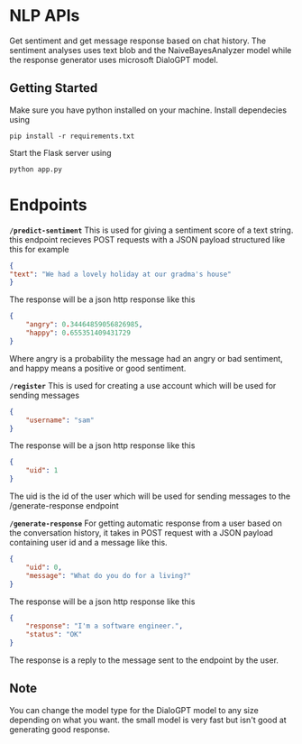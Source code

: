 # NLP APIs

Get sentiment and get message response based on chat history.
The sentiment analyses uses text blob and the NaiveBayesAnalyzer model while the response generator uses microsoft DialoGPT model.


## Getting Started

Make sure you have python installed on your machine. Install dependecies using 
```
pip install -r requirements.txt
```

Start the Flask server using 
```
python app.py
```

# Endpoints

<b>`/predict-sentiment`</b>
This is used for giving a sentiment score of a text string. this endpoint recieves POST requests with a JSON payload structured like this for example
```json
{
"text": "We had a lovely holiday at our gradma's house"
}
```
The response will be a json http response like this
```json
{
    "angry": 0.34464859056826985,
    "happy": 0.655351409431729
}
```
Where angry is a probability the message had an angry or bad sentiment, and happy means a positive or good sentiment.

<b>`/register`</b>
This is used for creating a use account which will be used for sending messages
```json
{
    "username": "sam"
}
```
The response will be a json http response like this
```json
{
    "uid": 1
}
```
The uid is the id of the user which will be used for sending messages to the /generate-response endpoint

<b>`/generate-response`</b>
For getting automatic response from a user based on the conversation history, it takes in POST request with a JSON payload containing user id and a message like this.
```json
{
    "uid": 0,
    "message": "What do you do for a living?"
}
```
The response will be a json http response like this
```json
{
    "response": "I'm a software engineer.",
    "status": "OK"
}
```
The response is a reply to the message sent to the endpoint by the user.
## Note

You can change the model type for the DialoGPT model to any size depending on what you want. the small model is very fast but isn't good at generating good response.

